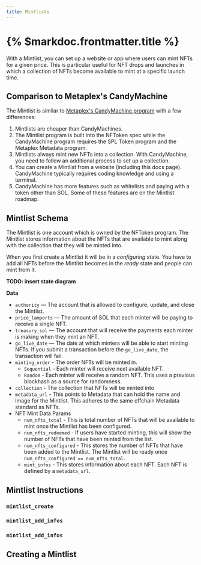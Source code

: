 ```yaml
---
title: Mintlists
---
```


# {% $markdoc.frontmatter.title %}

With a Mintlist, you can set up a website or app where users can mint NFTs for a given price. This is particular useful for NFT drops and launches in which a collection of NFTs become available to mint at a specific launch time.

## Comparison to Metaplex's CandyMachine

The Mintlist is similar to [Metaplex's CandyMachine program](https://docs.metaplex.com/candy-machine-v2/introduction) with a few differences:

1. Mintlists are cheaper than CandyMachines.
2. The Mintlist program is built into the NFToken spec while the CandyMachine program requires the SPL Token program and the Metaplex Metadata program.
3. Mintlists always mint new NFTs into a collection. With CandyMachine, you need to follow an additional process to set up a collection.
4. You can create a Mintlist from a website (including this docs page). CandyMachine typically requires coding knowledge and using a terminal.
5. CandyMachine has more features such as whitelists and paying with a token other than SOL. Some of these features are on the Mintlist roadmap.

## Mintlist Schema

The Mintlist is one account which is owned by the NFToken program. The Mintlist stores information about the NFTs that are available to mint along with the collection that they will be minted into.

When you first create a Mintlist it will be in a _configuring_ state. You have to add all NFTs before the Mintlist becomes in the _ready_ state and people can mint from it.

**TODO: insert state diagram**

**Data**

- `authority` — The account that is allowed to configure, update, and close the Mintlist.
- `price_lamports` — The amount of SOL that each minter will be paying to receive a single NFT.
- `treasury_sol` — The account that will receive the payments each minter is making when they mint an NFT.
- `go_live_date` — The date at which minters will be able to start minting NFTs. If you submit a transaction before the `go_live_date`, the transaction will fail.
- `minting_order` - The order NFTs will be minted in.
  - `Sequential` - Each minter will receive next available NFT.
  - `Random` - Each minter will receive a random NFT. This uses a previous blockhash as a source for randomness.
- `collection` - The collection that NFTs will be minted into
- `metadata_url` - This points to Metadata that can hold the name and image for the Mintlist. This adheres to the same offchain Metadata standard as NFTs.
- NFT Mint Data Params
  - `num_nfts_total` - This is total number of NFTs that will be available to mint once the Mintlist has been configured.
  - `num_nfts_redeemed` - If users have started minting, this will show the number of NFTs that have been minted from the list.
  - `num_nfts_configured` - This stores the number of NFTs that have been added to the Mintlist. The Mintlist will be ready once `num_nfts_configured == num_nfts_total`.
  - `mint_infos` - This stores information about each NFT. Each NFT is defined by a `metadata_url`.

## Mintlist Instructions

### `mintlist_create`

### `mintlist_add_infos`

### `mintlist_add_infos`

## Creating a Mintlist
